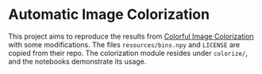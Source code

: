 # Automatic Image Colorization
This project aims to reproduce the results from [Colorful Image Colorization](https://richzhang.github.io/colorization/) with some modifications. The files `resources/bins.npy` and `LICENSE` are copied from their repo. The colorization module resides under `colorize/`, and the notebooks demonstrate its usage.
